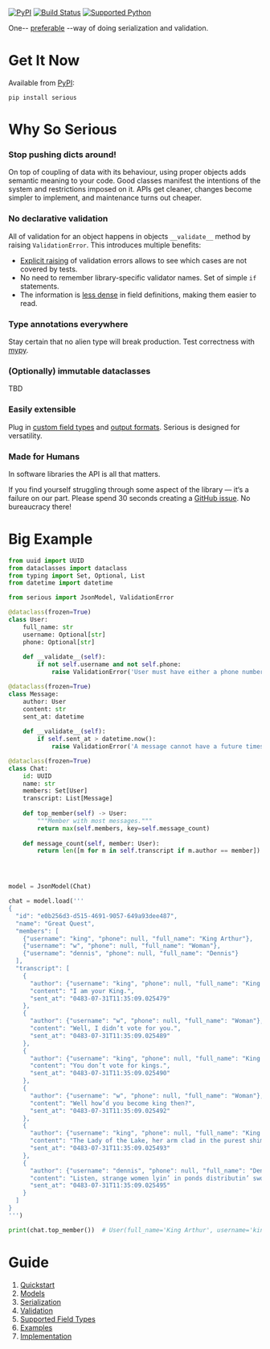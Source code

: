 [![PyPI](https://img.shields.io/pypi/v/serious)](https://pypi.org/project/serious/)
[![Build Status](https://img.shields.io/azure-devops/build/misha-drachuk/serious/2)](https://dev.azure.com/misha-drachuk/serious/_build/latest?definitionId=1&branchName=master)
[![Supported Python](https://img.shields.io/pypi/pyversions/serious)](https://pypi.org/project/serious/)

One-- [preferable][zen] --way of doing serialization and validation.


# Get It Now
Available from [PyPI][pypi]:

```shell
pip install serious
```

# Why So Serious
### Stop pushing dicts around!
On top of coupling of data with its behaviour, using proper objects adds semantic meaning to your code.
Good classes manifest the intentions of the system and restrictions imposed on it.
APIs get cleaner, changes become simpler to implement, and maintenance turns out cheaper.

### No declarative validation
All of validation for an object happens in objects `__validate__` method by raising `ValidationError`.
This introduces multiple benefits:

- [Explicit raising][zen] of validation errors allows to see which cases are not covered by tests.
- No need to remember library-specific validator names. Set of simple `if` statements.
- The information is [less dense][zen] in field definitions, making them easier to read.

### Type annotations everywhere
Stay certain that no alien type will break production. Test correctness with [mypy][mypy]. 

### (Optionally) immutable dataclasses
TBD

### Easily extensible
Plug in [custom field types][custom-serializers] and [output formats][custom-model]. 
Serious is designed for versatility.

### Made for Humans
In software libraries the API is all that matters. 

If you find yourself struggling through some aspect of the library — it‘s a failure on our part. 
Please spend 30 seconds creating a [GitHub issue][issues]. No bureaucracy there! 

# Big Example

```python
from uuid import UUID
from dataclasses import dataclass
from typing import Set, Optional, List
from datetime import datetime

from serious import JsonModel, ValidationError

@dataclass(frozen=True)
class User:
    full_name: str
    username: Optional[str]
    phone: Optional[str]
    
    def __validate__(self):
        if not self.username and not self.phone:
            raise ValidationError('User must have either a phone number or a username.')

@dataclass(frozen=True)
class Message:
    author: User
    content: str
    sent_at: datetime
    
    def __validate__(self):
        if self.sent_at > datetime.now():
            raise ValidationError('A message cannot have a future timestamp.')

@dataclass(frozen=True)
class Chat:
    id: UUID
    name: str
    members: Set[User]
    transcript: List[Message]
    
    def top_member(self) -> User:
        """Member with most messages."""
        return max(self.members, key=self.message_count)
    
    def message_count(self, member: User):
        return len([m for m in self.transcript if m.author == member])




model = JsonModel(Chat)

chat = model.load('''
{
  "id": "e0b256d3-d515-4691-9057-649a93dee487",
  "name": "Great Quest",
  "members": [
    {"username": "king", "phone": null, "full_name": "King Arthur"},
    {"username": "w", "phone": null, "full_name": "Woman"},
    {"username": "dennis", "phone": null, "full_name": "Dennis"}
  ],
  "transcript": [
    {
      "author": {"username": "king", "phone": null, "full_name": "King Arthur"},
      "content": "I am your King.",
      "sent_at": "0483-07-31T11:35:09.025479"
    },
    {
      "author": {"username": "w", "phone": null, "full_name": "Woman"},
      "content": "Well, I didn’t vote for you.",
      "sent_at": "0483-07-31T11:35:09.025489"
    },
    {
      "author": {"username": "king", "phone": null, "full_name": "King Arthur"},
      "content": "You don’t vote for kings.",
      "sent_at": "0483-07-31T11:35:09.025490"
    },
    {
      "author": {"username": "w", "phone": null, "full_name": "Woman"},
      "content": "Well how’d you become king then?",
      "sent_at": "0483-07-31T11:35:09.025492"
    },
    {
      "author": {"username": "king", "phone": null, "full_name": "King Arthur"},
      "content": "The Lady of the Lake, her arm clad in the purest shimmering samite held aloft Excalibur from the bosom of the water, signifying by divine providence that I, Arthur, was to carry Excalibur. THAT is why I am your king.",
      "sent_at": "0483-07-31T11:35:09.025493"
    },
    {
      "author": {"username": "dennis", "phone": null, "full_name": "Dennis"},
      "content": "Listen, strange women lyin’ in ponds distributin’ swords is no basis for a system of government. Supreme executive power derives from a mandate from the masses, not from some farcical aquatic ceremony.",
      "sent_at": "0483-07-31T11:35:09.025495"
    }
  ]
}
''')

print(chat.top_member())  # User(full_name='King Arthur', username='king', phone=None)  
```


# Guide
1. [Quickstart][quickstart]
2. [Models][models]
3. [Serialization][serialization]
4. [Validation][validation]
5. [Supported Field Types][types]
6. [Examples][examples]
7. [Implementation][implementation]

[pypi]: https://pypi.org/project/serious/
[mypy]: http://www.mypy-lang.org
[issues]: https://github.com/mdrachuk/serious/issues
[custom-serializers]: /serialization#custom-field-serializers
[custom-model]: /models#custom-model
[quickstart]: /quickstart
[models]: /models
[serialization]: /serialization
[validation]: /validation
[types]: /types
[examples]: /examples
[implementation]: /implementation
[zen]: /zen (PEP20)